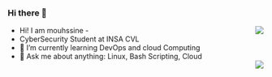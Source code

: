 ### Hi there 👋

<!--
**mouhssineEL/mouhssineEL** is a ✨ _special_ ✨ repository because its `README.md` (this file) appears on your GitHub profile.

Here are some ideas to get you started:

- 🔭 I’m currently working on ...
- 👯 I’m looking to collaborate on ...
- 🤔 I’m looking for help with ...
- 📫 How to reach me: ...
- 😄 Pronouns: ...
- ⚡ Fun fact: ...
--> 
- Hi! I am mouhssine
-<img align="right" src="https://github-readme-stats.vercel.app/api?username=mouhssineEL&count_private=true&show_icons=true&include_all_commits=true&hide_rank=true&hide_title=true&theme=dracula"/>
- CyberSecurity Student at INSA CVL
- 🌱 I’m currently learning DevOps and cloud Computing
- 💬 Ask me about anything: Linux, Bash Scripting, Cloud
  	<div>
	  <img align="right" src="https://github-readme-stats.vercel.app/api/top-langs?username=mouhssineEL&layout=compact&langs_count=8&theme=radical" />
	</div>

